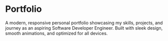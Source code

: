 # Portfolio
A modern, responsive personal portfolio showcasing my skills, projects, and journey as an aspiring Software Developer Engineer. Built with sleek design, smooth animations, and optimized for all devices.
